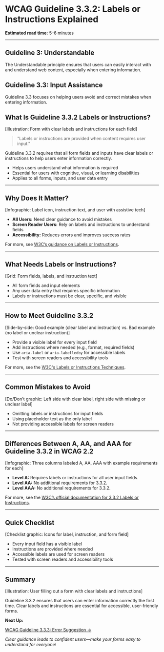 <!--
title: WCAG Guideline 3.3.2: Labels or Instructions Explained
series: Making the Web Accessible for All
description: A practical guide to WCAG Guideline 3.3.2 (Labels or Instructions)—what it means, why it matters, and how to help users enter information correctly the first time.
keywords: wcag 3.3.2, labels or instructions, accessibility, web standards, form usability, user experience
image: wcag-3-3-2-labels-or-instructions.png
imageAlt: Illustration of a form with clear labels and instructions for each field
status: draft
-->

# **WCAG Guideline 3.3.2: Labels or Instructions Explained**

**Estimated read time:** 5–6 minutes

---

## **Guideline 3: Understandable**

The Understandable principle ensures that users can easily interact with and understand web content, especially when entering information.

## **Guideline 3.3: Input Assistance**

Guideline 3.3 focuses on helping users avoid and correct mistakes when entering information.

## **What Is Guideline 3.3.2 Labels or Instructions?**

[Illustration: Form with clear labels and instructions for each field]

> "Labels or instructions are provided when content requires user input."

Guideline 3.3.2 requires that all form fields and inputs have clear labels or instructions to help users enter information correctly.

- Helps users understand what information is required
- Essential for users with cognitive, visual, or learning disabilities
- Applies to all forms, inputs, and user data entry

---

## **Why Does It Matter?**

[Infographic: Label icon, instruction text, and user with assistive tech]

- **All Users:** Need clear guidance to avoid mistakes
- **Screen Reader Users:** Rely on labels and instructions to understand fields
- **Accessibility:** Reduces errors and improves success rates

For more, see [W3C’s guidance on Labels or Instructions](https://www.w3.org/WAI/WCAG22/Understanding/labels-or-instructions.html).

---

## **What Needs Labels or Instructions?**

[Grid: Form fields, labels, and instruction text]

- All form fields and input elements
- Any user data entry that requires specific information
- Labels or instructions must be clear, specific, and visible

---

## **How to Meet Guideline 3.3.2**

[Side-by-side: Good example (clear label and instruction) vs. Bad example (no label or unclear instruction)]

- Provide a visible label for every input field
- Add instructions where needed (e.g., format, required fields)
- Use `aria-label` or `aria-labelledby` for accessible labels
- Test with screen readers and accessibility tools

For more, see the [W3C's Labels or Instructions Techniques](https://www.w3.org/WAI/WCAG22/Techniques/general/G131).

---

## **Common Mistakes to Avoid**

[Do/Don't graphic: Left side with clear label, right side with missing or unclear label]

- Omitting labels or instructions for input fields
- Using placeholder text as the only label
- Not providing accessible labels for screen readers

---

## **Differences Between A, AA, and AAA for Guideline 3.3.2 in WCAG 2.2**

[Infographic: Three columns labeled A, AA, AAA with example requirements for each]

- **Level A:** Requires labels or instructions for all user input fields.
- **Level AA:** No additional requirements for 3.3.2.
- **Level AAA:** No additional requirements for 3.3.2.

For more, see the [W3C’s official documentation for 3.3.2 Labels or Instructions](https://www.w3.org/WAI/WCAG22/Understanding/labels-or-instructions.html).

---

## **Quick Checklist**

[Checklist graphic: Icons for label, instruction, and form field]

- Every input field has a visible label
- Instructions are provided where needed
- Accessible labels are used for screen readers
- Tested with screen readers and accessibility tools

---

## **Summary**

[Illustration: User filling out a form with clear labels and instructions]

Guideline 3.3.2 ensures that users can enter information correctly the first time. Clear labels and instructions are essential for accessible, user-friendly forms.

**Next Up:**

[WCAG Guideline 3.3.3: Error Suggestion →](WCAG-Guideline-3-3-3-Error-Suggestion-Explained.md)

*Clear guidance leads to confident users—make your forms easy to understand for everyone!*

